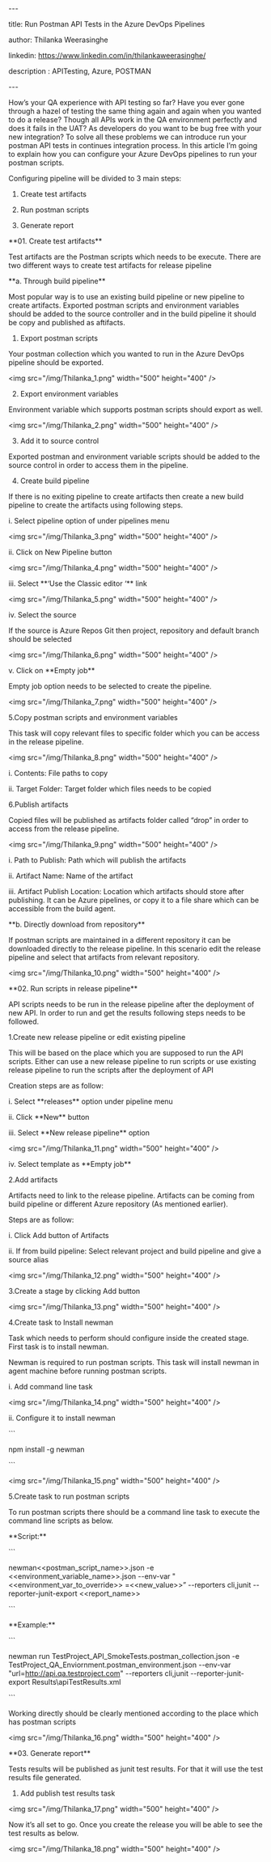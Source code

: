 \---

title: Run Postman API Tests in the Azure DevOps Pipelines

author: Thilanka Weerasinghe

linkedin: https://www.linkedin.com/in/thilankaweerasinghe/

description : APITesting, Azure, POSTMAN

\---

How’s your QA experience with API testing so far? Have you ever gone through a
hazel of testing the same thing again and again when you wanted to do a release?
Though all APIs work in the QA environment perfectly and does it fails in the
UAT? As developers do you want to be bug free with your new integration? To
solve all these problems we can introduce run your postman API tests in
continues integration process. In this article I’m going to explain how you can
configure your Azure DevOps pipelines to run your postman scripts.

Configuring pipeline will be divided to 3 main steps:

1. Create test artifacts

2. Run postman scripts

3. Generate report

\*\*01. Create test artifacts\*\*

Test artifacts are the Postman scripts which needs to be execute. There are two
different ways to create test artifacts for release pipeline

\*\*a. Through build pipeline\*\*

Most popular way is to use an existing build pipeline or new pipeline to create
artifacts. Exported postman scripts and environment variables should be added to
the source controller and in the build pipeline it should be copy and published
as aftifacts.

1. Export postman scripts

Your postman collection which you wanted to run in the Azure DevOps pipeline
should be exported.

\<img src="/img/Thilanka_1.png" width="500" height="400" /\>

2. Export environment variables

Environment variable which supports postman scripts should export as well.

\<img src="/img/Thilanka_2.png" width="500" height="400" /\>

3. Add it to source control

Exported postman and environment variable scripts should be added to the source
control in order to access them in the pipeline.

4. Create build pipeline

If there is no exiting pipeline to create artifacts then create a new build
pipeline to create the artifacts using following steps.

i. Select pipeline option of under pipelines menu

\<img src="/img/Thilanka_3.png" width="500" height="400" /\>

ii. Click on New Pipeline button

\<img src="/img/Thilanka_4.png" width="500" height="400" /\>

iii. Select \*\*‘Use the Classic editor ‘\*\* link

\<img src="/img/Thilanka_5.png" width="500" height="400" /\>

iv. Select the source

If the source is Azure Repos Git then project, repository and default branch
should be selected

\<img src="/img/Thilanka_6.png" width="500" height="400" /\>

v. Click on \*\*Empty job\*\*

Empty job option needs to be selected to create the pipeline.

\<img src="/img/Thilanka_7.png" width="500" height="400" /\>

5.Copy postman scripts and environment variables

This task will copy relevant files to specific folder which you can be access in
the release pipeline.

\<img src="/img/Thilanka_8.png" width="500" height="400" /\>

i. Contents: File paths to copy

ii. Target Folder: Target folder which files needs to be copied

6.Publish artifacts

Copied files will be published as artifacts folder called “drop” in order to
access from the release pipeline.

\<img src="/img/Thilanka_9.png" width="500" height="400" /\>

i. Path to Publish: Path which will publish the artifacts

ii. Artifact Name: Name of the artifact

iii. Artifact Publish Location: Location which artifacts should store after
publishing. It can be Azure pipelines, or copy it to a file share which can be
accessible from the build agent.

\*\*b. Directly download from repository\*\*

If postman scripts are maintained in a different repository it can be downloaded
directly to the release pipeline. In this scenario edit the release pipeline and
select that artifacts from relevant repository.

\<img src="/img/Thilanka_10.png" width="500" height="400" /\>

\*\*02. Run scripts in release pipeline\*\*

API scripts needs to be run in the release pipeline after the deployment of new
API. In order to run and get the results following steps needs to be followed.

1.Create new release pipeline or edit existing pipeline

This will be based on the place which you are supposed to run the API scripts.
Either can use a new release pipeline to run scripts or use existing release
pipeline to run the scripts after the deployment of API

Creation steps are as follow:

i. Select \*\*releases\*\* option under pipeline menu

ii. Click \*\*New\*\* button

iii. Select \*\*New release pipeline\*\* option

\<img src="/img/Thilanka_11.png" width="500" height="400" /\>

iv. Select template as \*\*Empty job\*\*

2.Add artifacts

Artifacts need to link to the release pipeline. Artifacts can be coming from
build pipeline or different Azure repository (As mentioned earlier).

Steps are as follow:

i. Click Add button of Artifacts

ii. If from build pipeline: Select relevant project and build pipeline and give
a source alias

\<img src="/img/Thilanka_12.png" width="500" height="400" /\>

3.Create a stage by clicking Add button

\<img src="/img/Thilanka_13.png" width="500" height="400" /\>

4.Create task to Install newman

Task which needs to perform should configure inside the created stage. First
task is to install newman.

Newman is required to run postman scripts. This task will install newman in
agent machine before running postman scripts.

i. Add command line task

\<img src="/img/Thilanka_14.png" width="500" height="400" /\>

ii. Configure it to install newman

\`\`\`

npm install -g newman

\`\`\`

\<img src="/img/Thilanka_15.png" width="500" height="400" /\>

5.Create task to run postman scripts

To run postman scripts there should be a command line task to execute the
command line scripts as below.

\*\*Script:\*\*

\`\`\`

newman\<\<postman_script_name\>\>.json -e \<\<environment_variable_name\>\>.json
--env-var "\<\<environment_var_to_override\>\> =\<\<new_value\>\>” --reporters
cli,junit --reporter-junit-export \<\<report_name\>\>

\`\`\`

\*\*Example:\*\*

\`\`\`

newman run TestProject_API_SmokeTests.postman_collection.json -e
TestProject_QA_Enviornment.postman_environment.json --env-var
"url=http://api.qa.testproject.com" --reporters cli,junit
--reporter-junit-export Results\\apiTestResults.xml

\`\`\`

Working directly should be clearly mentioned according to the place which has
postman scripts

\<img src="/img/Thilanka_16.png" width="500" height="400" /\>

\*\*03. Generate report\*\*

Tests results will be published as junit test results. For that it will use the
test results file generated.

1. Add publish test results task

\<img src="/img/Thilanka_17.png" width="500" height="400" /\>

Now it’s all set to go. Once you create the release you will be able to see the
test results as below.

\<img src="/img/Thilanka_18.png" width="500" height="400" /\>
